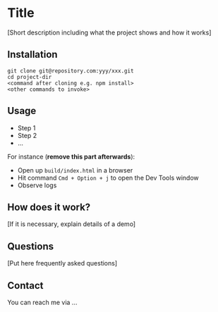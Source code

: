 # Title
[Short description including what the project shows and how it works]

## Installation

    git clone git@repository.com:yyy/xxx.git
    cd project-dir
    <command after cloning e.g. npm install>
    <other commands to invoke>

## Usage
* Step 1
* Step 2
* ...

For instance (**remove this part afterwards**):
* Open up `build/index.html` in a browser
* Hit command `Cmd + Option + j` to open the Dev Tools window
* Observe logs

## How does it work?
[If it is necessary, explain details of a demo]

## Questions
[Put here frequently asked questions]

## Contact
You can reach me via ...
